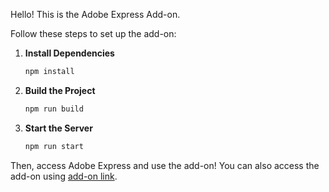 Hello! This is the Adobe Express Add-on.

Follow these steps to set up the add-on:

1. **Install Dependencies**

    ```bash
    npm install
    ```

2. **Build the Project**

    ```bash
    npm run build
    ```

3. **Start the Server**

    ```bash
    npm run start
    ```

Then, access Adobe Express and use the add-on! You can also access the add-on using [add-on link](https://adobesparkpost.app.link/TR9Mb7TXFLb?mode=private&claimCode=wgn60hm37:CLKYDUBS).